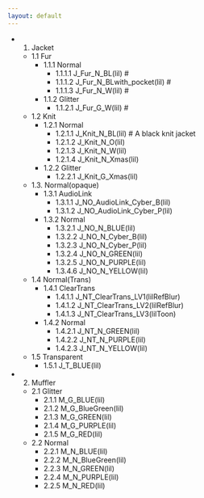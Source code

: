 ```yaml
---
layout: default
---
```


- 1. Jacket
  - 1.1 Fur
    - 1.1.1 Normal
      - 1.1.1.1 J_Fur_N_BL(lil)  # 
      - 1.1.1.2 J_Fur_N_BLwith_pocket(lil) # 
      - 1.1.1.3 J_Fur_N_W(lil)   # 
    - 1.1.2 Glitter
      - 1.1.2.1 J_Fur_G_W(lil) # 
  - 1.2 Knit
    - 1.2.1 Normal
      - 1.2.1.1 J_Knit_N_BL(lil) # A black knit jacket
      - 1.2.1.2 J_Knit_N_O(lil)
      - 1.2.1.3 J_Knit_N_W(lil)
      - 1.2.1.4 J_Knit_N_Xmas(lil)
    - 1.2.2 Glitter 
      - 1.2.2.1 J_Knit_G_Xmas(lil)
  - 1.3. Normal(opaque)
    - 1.3.1 AudioLink
      - 1.3.1.1 J_NO_AudioLink_Cyber_B(lil)
      - 1.3.1.2 J_NO_AudioLink_Cyber_P(lil)
    - 1.3.2 Normal
      - 1.3.2.1 J_NO_N_BLUE(lil)
      - 1.3.2.2 J_NO_N_Cyber_B(lil)
      - 1.3.2.3 J_NO_N_Cyber_P(lil)
      - 1.3.2.4 J_NO_N_GREEN(lil)
      - 1.3.2.5 J_NO_N_PURPLE(lil)
      - 1.3.4.6 J_NO_N_YELLOW(lil)
  - 1.4 Normal(Trans)
    - 1.4.1 ClearTrans
      - 1.4.1.1 J_NT_ClearTrans_LV1(lilRefBlur)
      - 1.4.1.2 J_NT_ClearTrans_LV2(lilRefBlur)
      - 1.4.1.3 J_NT_ClearTrans_LV3(lilToon)
    - 1.4.2 Normal
      - 1.4.2.1 J_NT_N_GREEN(lil)
      - 1.4.2.2 J_NT_N_PURPLE(lil)
      - 1.4.2.3 J_NT_N_YELLOW(lil)
  - 1.5 Transparent
    - 1.5.1 J_T_BLUE(lil)
- 2. Muffler
  - 2.1 Glitter
    - 2.1.1 M_G_BLUE(lil)
    - 2.1.2 M_G_BlueGreen(lil)
    - 2.1.3 M_G_GREEN(lil)
    - 2.1.4 M_G_PURPLE(lil)
    - 2.1.5 M_G_RED(lil)
  - 2.2 Normal
    - 2.2.1 M_N_BLUE(lil)
    - 2.2.2 M_N_BlueGreen(lil)
    - 2.2.3 M_N_GREEN(lil)
    - 2.2.4 M_N_PURPLE(lil)
    - 2.2.5 M_N_RED(lil)